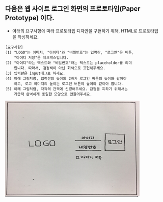 ## 다음은 웹 사이트 로그인 화면의 프로토타입(Paper Prototype) 이다.
- 아래의 요구사항에 따라 프로토타입 디자인을 구현하기 위해, HTML로 프로토타입을 작성하세요.
```
[요구사항]
(1) "LOGO"는 이미지, "아이디"와 "비밀번호"는 입력란, "로그인"은 버튼, 
    "아이디 저장"은 체크박스입니다.
(2) "아이디"라는 텍스트와 "비밀번호"라는 텍스트는 placeholder를 의미
    합니다. 따라서, 검정색이 아닌 회색으로 표현해주세요.
(3) 입력란은 input태그로 하세요.
(4) 아래 그림처럼, 입력란의 높이의 2배가 로그인 버튼의 높이와 같아야 
    하고, 로고 이미지의 높이는 로그인 버튼의 높이와 같아야 합니다.
(5) 아래 그림처럼, 각각의 간격에 신경써주세요. 감점을 피하기 위해서는
    가급적 완벽하게 동일한 모양으로 만들어주세요. 
```

![image](img/프로토타입이미지.png)
